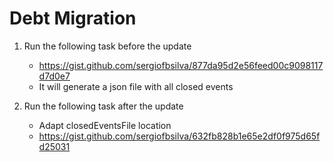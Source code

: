 # Debt Migration

1. Run the following task before the update
    - https://gist.github.com/sergiofbsilva/877da95d2e56feed00c9098117d7d0e7
    - It will generate a json file with all closed events

2. Run the following task after the update
    - Adapt closedEventsFile location
    - https://gist.github.com/sergiofbsilva/632fb828b1e65e2df0f975d65fd25031